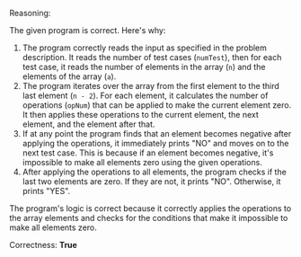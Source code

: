 Reasoning:

The given program is correct. Here's why:

1.  The program correctly reads the input as specified in the problem description. It reads the number of test cases (`numTest`), then for each test case, it reads the number of elements in the array (`n`) and the elements of the array (`a`).
2.  The program iterates over the array from the first element to the third last element (`n - 2`). For each element, it calculates the number of operations (`opNum`) that can be applied to make the current element zero. It then applies these operations to the current element, the next element, and the element after that.
3.  If at any point the program finds that an element becomes negative after applying the operations, it immediately prints "NO" and moves on to the next test case. This is because if an element becomes negative, it's impossible to make all elements zero using the given operations.
4.  After applying the operations to all elements, the program checks if the last two elements are zero. If they are not, it prints "NO". Otherwise, it prints "YES".

The program's logic is correct because it correctly applies the operations to the array elements and checks for the conditions that make it impossible to make all elements zero.

Correctness: **True**